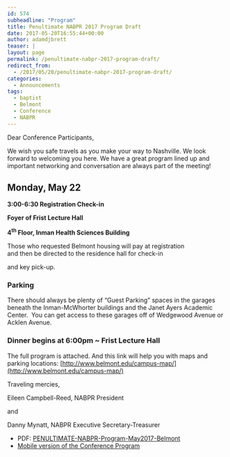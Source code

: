 ```yaml
---
id: 574
subheadline: "Program"
title: Penultimate NABPR 2017 Program Draft
date: 2017-05-20T16:55:44+00:00
author: adamdjbrett
teaser: |
layout: page
permalink: /penultimate-nabpr-2017-program-draft/
redirect_from:
  - /2017/05/20/penultimate-nabpr-2017-program-draft/
categories:
  - Announcements
tags:
  - baptist
  - Belmont
  - Conference
  - NABPR
---
```

Dear Conference Participants,

We wish you safe travels as you make your way to Nashville. We look forward to welcoming you here. We have a great program lined up and important networking and conversation are always part of the meeting!

## **Monday, May 22**

**3:00-6:30 Registration Check-in**

**Foyer of Frist Lecture Hall**

**4<sup>th</sup> Floor, Inman Health Sciences Building**

Those who requested Belmont housing will pay at registration  
and then be directed to the residence hall for check-in

and key pick-up.

### **Parking**

There should always be plenty of &#8220;Guest Parking&#8221; spaces in the garages beneath the Inman-McWhorter buildings and the Janet Ayers Academic Center.  You can get access to these garages off of Wedgewood Avenue or Acklen Avenue.

### **Dinner begins at <span data-term="goog_1008384066">6:00pm</span> ~ Frist Lecture Hall**

The full program is attached. And this link will help you with maps and parking locations: [http://www.belmont.edu/campus-map/](http://www.belmont.edu/campus-map/)

Traveling mercies,

Eileen Campbell-Reed, NABPR President

and

Danny Mynatt, NABPR Executive Secretary-Treasurer

  * PDF: [PENULTIMATE-NABPR-Program-May2017-Belmont](/wp-content/uploads/2017/05/PENULTIMATE-NABPR-Program-May2017-Belmont.pdf)
  * [Mobile version of the Conference Program](/meetings/2017-annual-meeting-nabpr-program/)

